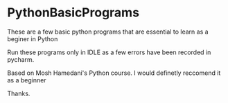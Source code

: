 # PythonBasicPrograms

These are a few basic python programs that are essential to learn as a beginer in Python

Run these programs only in IDLE as a few errors have been recorded in pycharm.

Based on Mosh Hamedani's Python course. I would definetly reccomend it as a beginner

Thanks.


